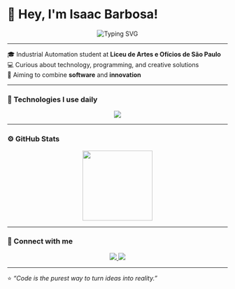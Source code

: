 # 🤖 Hey, I'm Isaac Barbosa!

<p align="center">
  <img src="https://readme-typing-svg.herokuapp.com?font=Fira+Code&weight=600&size=24&pause=1000&color=F72585&center=true&vCenter=true&width=600&lines=Industrial+Automation+at+Liceu+de+SP;Passionate+about+Technology+and+Coding;Software+%2B+Innovation" alt="Typing SVG" />
</p>

---

🎓 Industrial Automation student at **Liceu de Artes e Ofícios de São Paulo**  
💻 Curious about technology, programming, and creative solutions  
🚀 Aiming to combine **software** and **innovation**

---

### 🧠 Technologies I use daily

<div align="center">
  <img src="https://skillicons.dev/icons?i=python,c,html" />
</div>

---

### ⚙️ GitHub Stats

<p align="center" style="display:flex; gap:20px; justify-content:center; flex-wrap:wrap;">
  <!-- Total contributions & commits -->
  <img height="160em" src="https://github-readme-stats.vercel.app/api?username=IsaacBarbosa&show_icons=true&theme=tokyonight&include_all_commits=true&count_private=true&hide_border=false&border_radius=15"/>
</p>


---

### 🧩 Connect with me
<div align="center">
  <a href="https://www.linkedin.com/in/isaacbarbosacontat/">
    <img src="https://img.shields.io/badge/-Isaac%20Barbosa-blue?style=for-the-badge&logo=Linkedin&logoColor=white" />
  </a>
  <a href="mailto:isaacbarbosacontat@gmail.com">
    <img src="https://img.shields.io/badge/-Gmail-red?style=for-the-badge&logo=gmail&logoColor=white" />
  </a>
</div>

---

⭐ *“Code is the purest way to turn ideas into reality.”*
